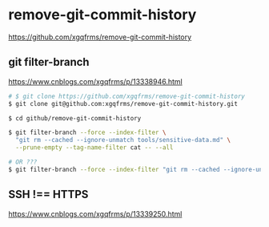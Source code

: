 # remove-git-commit-history

https://github.com/xgqfrms/remove-git-commit-history

## git filter-branch

https://www.cnblogs.com/xgqfrms/p/13338946.html


```sh
# $ git clone https://github.com/xgqfrms/remove-git-commit-history
$ git clone git@github.com:xgqfrms/remove-git-commit-history.git

$ cd github/remove-git-commit-history

$ git filter-branch --force --index-filter \
  "git rm --cached --ignore-unmatch tools/sensitive-data.md" \
  --prune-empty --tag-name-filter cat -- --all

# OR ???
$ git filter-branch --force --index-filter "git rm --cached --ignore-unmatch tools/sensitive-data.md" --prune-empty --tag-name-filter cat -- --all

```

## SSH !== HTTPS


https://www.cnblogs.com/xgqfrms/p/13339250.html

